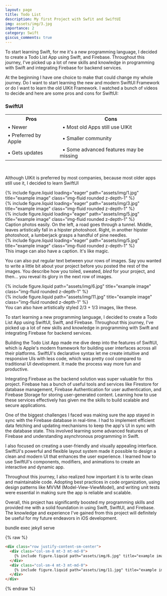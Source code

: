 ```yaml
---
layout: page
title: Todo List
description: My first Project with Swfit and SwiftUI
img: assets/img/3.jpg
importance: 2
category: Swift
giscus_comments: true
---
```


To start learning Swift, for me it's a new programming language, I decided to create a Todo List App using Swift, and Firebase. Throughout this journey, I've picked up a lot of new skills and knowledge in programming with Swift and integrating Firebase for backend services.

At the beginning I have one choice to make that could change my whole journey. Do I want to start learning the new and modern SwiftUI Framework or do I want to learn the old UIKit Framework. I watched a bunch of videos to decide and here are some pros and cons for SwiftUI:

### **SwiftUI**

<table>
  <tr>
    <th>Pros</th>
    <th>&nbsp;&nbsp;Cons</th>
  </tr>
  <tr>
    <td>• Newer</td>
    <td>&nbsp;&nbsp;• Most old Apps still use UIKit</td>
  </tr>
  <tr>
    <td>• Preferred by Apple</td>
    <td>&nbsp;&nbsp;• Smaller community</td>
  </tr>
  <tr>
    <td>• Gets updates</td>
    <td>&nbsp;&nbsp;• Some advanced features may be missing</td>
  </tr>
</table>
<br>


Although UIKit is preferred by most companies, because most older apps still use it, I decided to learn SwiftUI




<div class="row">
    <div class="col-sm mt-3 mt-md-0">
        {% include figure.liquid loading="eager" path="assets/img/1.jpg" title="example image" class="img-fluid rounded z-depth-1" %}
    </div>
    <div class="col-sm mt-3 mt-md-0">
        {% include figure.liquid loading="eager" path="assets/img/3.jpg" title="example image" class="img-fluid rounded z-depth-1" %}
    </div>
    <div class="col-sm mt-3 mt-md-0">
        {% include figure.liquid loading="eager" path="assets/img/5.jpg" title="example image" class="img-fluid rounded z-depth-1" %}
    </div>
</div>
<div class="caption">
    Caption photos easily. On the left, a road goes through a tunnel. Middle, leaves artistically fall in a hipster photoshoot. Right, in another hipster photoshoot, a lumberjack grasps a handful of pine needles.
</div>
<div class="row">
    <div class="col-sm mt-3 mt-md-0">
        {% include figure.liquid loading="eager" path="assets/img/5.jpg" title="example image" class="img-fluid rounded z-depth-1" %}
    </div>
</div>
<div class="caption">
    This image can also have a caption. It's like magic.
</div>

You can also put regular text between your rows of images.
Say you wanted to write a little bit about your project before you posted the rest of the images.
You describe how you toiled, sweated, _bled_ for your project, and then... you reveal its glory in the next row of images.

<div class="row justify-content-sm-center">
    <div class="col-sm-8 mt-3 mt-md-0">
        {% include figure.liquid path="assets/img/6.jpg" title="example image" class="img-fluid rounded z-depth-1" %}
    </div>
    <div class="col-sm-4 mt-3 mt-md-0">
        {% include figure.liquid path="assets/img/11.jpg" title="example image" class="img-fluid rounded z-depth-1" %}
    </div>
</div>
<div class="caption">
    You can also have artistically styled 2/3 + 1/3 images, like these.
</div>

To start learning a new programming language, I decided to create a Todo List App using SwiftUI, Swift, and Firebase. Throughout this journey, I've picked up a lot of new skills and knowledge in programming with Swift and integrating Firebase for backend services.

Building the Todo List App made me dive deep into the features of SwiftUI, which is Apple's modern framework for building user interfaces across all their platforms. SwiftUI's declarative syntax let me create intuitive and responsive UIs with less code, which was pretty cool compared to traditional UI development. It made the process way more fun and productive.

Integrating Firebase as the backend solution was super valuable for this project. Firebase has a bunch of useful tools and services like Firestore for database management, Firebase Authentication for user authentication, and Firebase Storage for storing user-generated content. Learning how to use these services effectively has given me the skills to build scalable and secure applications.

One of the biggest challenges I faced was making sure the app stayed in sync with the Firebase database in real-time. I had to implement efficient data fetching and updating mechanisms to keep the app's UI in sync with the database state. This involved learning some advanced features of Firebase and understanding asynchronous programming in Swift.

I also focused on creating a user-friendly and visually appealing interface. SwiftUI's powerful and flexible layout system made it possible to design a clean and modern UI that enhances the user experience. I learned how to use SwiftUI's components, modifiers, and animations to create an interactive and dynamic app.

Throughout this journey, I also realized how important it is to write clean and maintainable code. Adopting best practices in code organization, using design patterns like MVVM (Model-View-ViewModel), and writing unit tests were essential in making sure the app is reliable and scalable.

Overall, this project has significantly boosted my programming skills and provided me with a solid foundation in using Swift, SwiftUI, and Firebase. The knowledge and experience I've gained from this project will definitely be useful for my future endeavors in iOS development.

bundle exec jekyll serve

{% raw %}

```html
<div class="row justify-content-sm-center">
  <div class="col-sm-8 mt-3 mt-md-0">
    {% include figure.liquid path="assets/img/6.jpg" title="example image" class="img-fluid rounded z-depth-1" %}
  </div>
  <div class="col-sm-4 mt-3 mt-md-0">
    {% include figure.liquid path="assets/img/11.jpg" title="example image" class="img-fluid rounded z-depth-1" %}
  </div>
</div>
```

{% endraw %}
